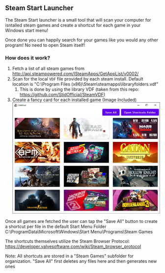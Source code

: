 ## Steam Start Launcher

The Steam Start launcher is a small tool that will scan your computer for isntalled steam games and create a shortcut
for each game in your Windows start menu!

Once done you can happily search for your games like you would any other program! No need to open Steam itself!

### How does it work?

1. Fetch a list of all steam games from http://api.steampowered.com/ISteamApps/GetAppList/v0002/
2. Scan for the local `VDF` file provided by each steam install. Default location is "C:\Program Files (x86)\Steam\steamapps\libraryfolders.vdf"
   1. This is done by using the library VDF (taken from this repo: https://github.com/StidOfficial/SteamVDF)
3. Create a fancy card for each installed game (Image Included)
![](img.png)


Once all games are fetched the user can tap the "Save All" button to create a shortcut per file in the default Start Menu Folder
C:\ProgramData\Microsoft\Windows\Start Menu\Programs\Steam Games

The shortcuts themselves utilize the Steam Browser Protocol: https://developer.valvesoftware.com/wiki/Steam_browser_protocol

Note: All shortcuts are stored in a "Steam Games" subfolder for organization. "Save All" first deletes any files here and then generates new ones